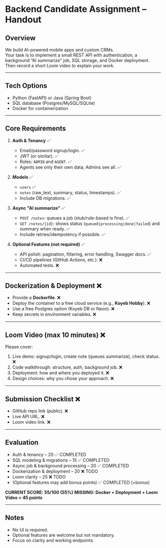 # Backend Candidate Assignment – Handout

## Overview
We build AI-powered mobile apps and custom CRMs.  
Your task is to implement a small REST API with authentication, a background “AI summarize” job, SQL storage, and Docker deployment. Then record a short Loom video to explain your work.

---

## Tech Options
- Python (FastAPI) or Java (Spring Boot)  
- SQL database (Postgres/MySQL/SQLite)  
- Docker for containerization  

---

## Core Requirements
1. **Auth & Tenancy** ✅
   - Email/password signup/login. ✅
   - JWT (or similar). ✅
   - Roles: `ADMIN` and `AGENT`. ✅
   - Agents see only their own data; Admins see all. ✅

2. **Models** ✅
   - `users` ✅
   - `notes` (raw_text, summary, status, timestamps). ✅
   - Include DB migrations. ✅

3. **Async "AI summarize"** ✅
   - `POST /notes`: queues a job (stub/rule-based is fine). ✅
   - `GET /notes/{id}`: shows status (`queued|processing|done|failed`) and summary when ready. ✅
   - Include retries/idempotency if possible. ✅  

4. **Optional Features (not required)** ✅
   - API polish: pagination, filtering, error handling, Swagger docs. ✅
   - CI/CD pipelines (GitHub Actions, etc.). ❌
   - Automated tests. ❌  

---

## Dockerization & Deployment ❌
- Provide a **Dockerfile**. ❌
- Deploy the container to a free cloud service (e.g., **Koyeb Hobby**). ❌
- Use a free Postgres option (Koyeb DB or Neon). ❌
- Keep secrets in environment variables. ❌  

---

## Loom Video (max 10 minutes) ❌
Please cover:
1. Live demo: signup/login, create note (queues summarize), check status. ❌
2. Code walkthrough: structure, auth, background job. ❌
3. Deployment: how and where you deployed it. ❌
4. Design choices: why you chose your approach. ❌  

---

## Submission Checklist ❌
- GitHub repo link (public). ❌
- Live API URL. ❌
- Loom video link. ❌  

---

## Evaluation
- Auth & tenancy – 20 ✅ COMPLETED
- SQL modeling & migrations – 15 ✅ COMPLETED
- Async job & background processing – 20 ✅ COMPLETED
- Dockerization & deployment – 20 ❌ TODO
- Loom clarity – 25 ❌ TODO
- (Optional features may add bonus points) ✅ COMPLETED (+bonus)

**CURRENT SCORE: 55/100 (55%)**
**MISSING: Docker + Deployment + Loom Video = 45 points**  

---

## Notes
- No UI is required.  
- Optional features are welcome but not mandatory.  
- Focus on clarity and working endpoints.  
